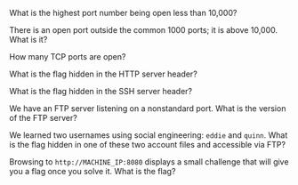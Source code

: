 
What is the highest port number being open less than 10,000?



There is an open port outside the common 1000 ports; it is above 10,000. What is it?  



How many TCP ports are open?  



What is the flag hidden in the HTTP server header?  



What is the flag hidden in the SSH server header?  



We have an FTP server listening on a nonstandard port. What is the version of the FTP server?  



We learned two usernames using social engineering: `eddie` and `quinn`. What is the flag hidden in one of these two account files and accessible via FTP?  



Browsing to `http://MACHINE_IP:8080` displays a small challenge that will give you a flag once you solve it. What is the flag?